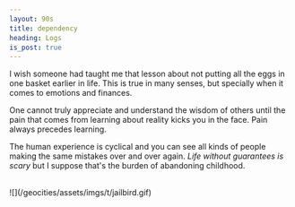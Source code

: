 ```yaml
---
layout: 90s
title: dependency
heading: Logs
is_post: true
---
```


I wish someone had taught me that lesson about not putting all the eggs in one
basket earlier in life. This is true in many senses, but specially when it
comes to emotions and finances.

One cannot truly appreciate and understand the wisdom of others until the pain
that comes from learning about reality kicks you in the face. Pain always
precedes learning.

The human experience is cyclical and you can see all kinds of people making the
same mistakes over and over again. *Life without guarantees is scary* but I
suppose that's the burden of abandoning childhood.

<br />
![](/geocities/assets/imgs/t/jailbird.gif)

